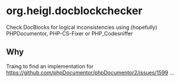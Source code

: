 # org.heigl.docblockchecker

Check DocBlocks for logical inconsistencies using (hopefully) PHPDocumentor, PHP-CS-Fixer or PHP_Codesniffer

## Why

Traing to find an implementation for https://github.com/phpDocumentor/phpDocumentor2/issues/1599 ... 
